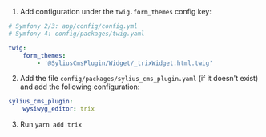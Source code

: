 1. Add configuration under the `twig.form_themes` config key:

```yaml
# Symfony 2/3: app/config/config.yml
# Symfony 4: config/packages/twig.yaml

twig:
    form_themes:
        - '@SyliusCmsPlugin/Widget/_trixWidget.html.twig'
```

2. Add the file `config/packages/sylius_cms_plugin.yaml` (if it doesn't exist) and add the following configuration:

```yaml
sylius_cms_plugin:
    wysiwyg_editor: trix
```

3. Run `yarn add trix`
